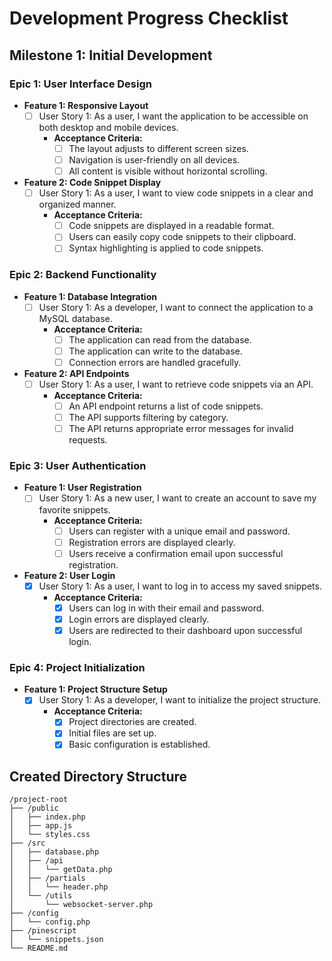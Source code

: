 # Development Progress Checklist

## Milestone 1: Initial Development

### Epic 1: User Interface Design
- **Feature 1: Responsive Layout**
  - [ ] User Story 1: As a user, I want the application to be accessible on both desktop and mobile devices.
    - **Acceptance Criteria:**
      - [ ] The layout adjusts to different screen sizes.
      - [ ] Navigation is user-friendly on all devices.
      - [ ] All content is visible without horizontal scrolling.

- **Feature 2: Code Snippet Display**
  - [ ] User Story 1: As a user, I want to view code snippets in a clear and organized manner.
    - **Acceptance Criteria:**
      - [ ] Code snippets are displayed in a readable format.
      - [ ] Users can easily copy code snippets to their clipboard.
      - [ ] Syntax highlighting is applied to code snippets.

### Epic 2: Backend Functionality
- **Feature 1: Database Integration**
  - [ ] User Story 1: As a developer, I want to connect the application to a MySQL database.
    - **Acceptance Criteria:**
      - [ ] The application can read from the database.
      - [ ] The application can write to the database.
      - [ ] Connection errors are handled gracefully.

- **Feature 2: API Endpoints**
  - [ ] User Story 1: As a user, I want to retrieve code snippets via an API.
    - **Acceptance Criteria:**
      - [ ] An API endpoint returns a list of code snippets.
      - [ ] The API supports filtering by category.
      - [ ] The API returns appropriate error messages for invalid requests.

### Epic 3: User Authentication
- **Feature 1: User Registration**
  - [ ] User Story 1: As a new user, I want to create an account to save my favorite snippets.
    - **Acceptance Criteria:**
      - [ ] Users can register with a unique email and password.
      - [ ] Registration errors are displayed clearly.
      - [ ] Users receive a confirmation email upon successful registration.

- **Feature 2: User Login**
  - [x] User Story 1: As a user, I want to log in to access my saved snippets.
    - **Acceptance Criteria:**
      - [x] Users can log in with their email and password.
      - [x] Login errors are displayed clearly.
      - [x] Users are redirected to their dashboard upon successful login.

### Epic 4: Project Initialization
- **Feature 1: Project Structure Setup**
  - [x] User Story 1: As a developer, I want to initialize the project structure.
    - **Acceptance Criteria:**
      - [x] Project directories are created.
      - [x] Initial files are set up.
      - [x] Basic configuration is established.

## Created Directory Structure
```
/project-root
├── /public
│   ├── index.php
│   ├── app.js
│   └── styles.css
├── /src
│   ├── database.php
│   ├── /api
│   │   └── getData.php
│   ├── /partials
│   │   └── header.php
│   └── /utils
│       └── websocket-server.php
├── /config
│   └── config.php
├── /pinescript
│   └── snippets.json
└── README.md
```

